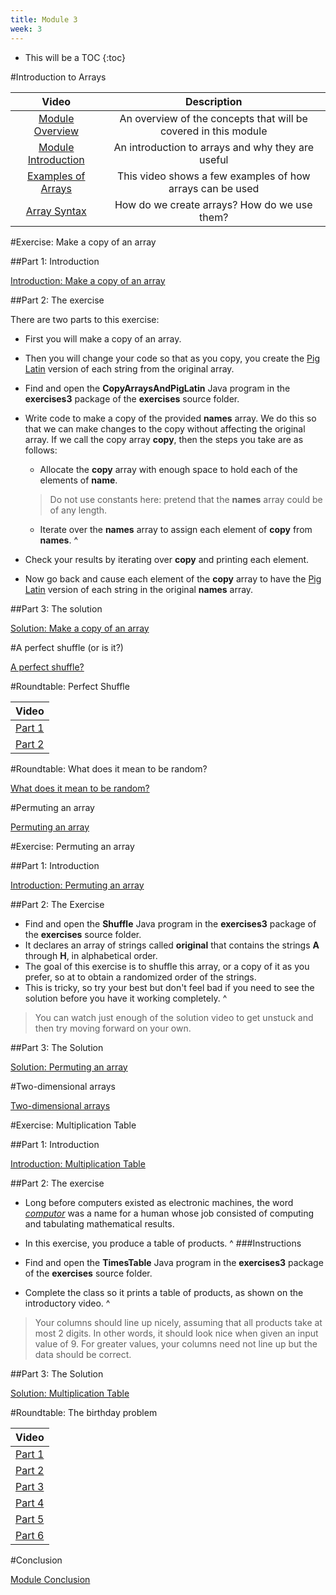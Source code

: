 ```yaml
---
title: Module 3
week: 3
---
```


* This will be a TOC
{:toc}

#Introduction to Arrays

| Video | Description |
|:-----:|:-----------:|
| [Module Overview](https://wustl.box.com/s/1p1ghnlcx7o6iyg895a0sq3pzw2ppfam) | An overview of the concepts that will be covered in this module |
| [Module Introduction](https://wustl.box.com/s/rzpmje45e2f1cjx8231za8h9d0ruh4nc) | An introduction to arrays and why they are useful |
[Examples of Arrays](https://wustl.box.com/s/hvgqqw3suus8qxm35j7rsmx4p9pe3itg) | This video shows a few examples of how arrays can be used |
[Array Syntax](https://wustl.box.com/s/4vrofhdamterzedbwqlr88kv5r2vacmf) | How do we create arrays? How do we use them? |
			   
#Exercise: Make a copy of an array

##Part 1: Introduction

[Introduction: Make a copy of an array](https://wustl.box.com/s/tv26w6zpxpg4ff2fm5wzzbfeexjyx5ru)
			   
##Part 2: The exercise

There are two parts to this exercise:

* First you will make a copy of an array.  
* Then you will change your code so that as you copy, you create the 
[Pig Latin](http://en.wikipedia.org/wiki/Pig_Latin) version of 
each string from the original array.
* Find and open the **CopyArraysAndPigLatin** Java program in the **exercises3** package
  of the **exercises** source folder.
* Write code to make a copy of the provided **names** array.
We do this so that we can
make changes to the copy without affecting the original array.
If we call the copy array **copy**,  then the steps you take
are as follows:
	* Allocate the **copy** array with enough space to hold 
	each of the elements of **name**.

	>Do not use constants here:  pretend that the **names** array could
	>be of any length.
	* Iterate over the **names** array to assign each element of
	**copy** from **names**.
^
* Check your results by iterating over **copy** and printing
each element.
* Now go back and cause each element of the **copy** array to have
the
[Pig Latin](http://en.wikipedia.org/wiki/Pig_Latin) version of 
each string in the original **names** array.

##Part 3: The solution

[Solution: Make a copy of an array](https://wustl.box.com/s/gytnfolrs9d6yt8ihj5kxwtxx4dl7zom)

#A perfect shuffle (or is it?)

[A perfect shuffle?](https://wustl.box.com/s/b3abh7gynzhpf6xthml6aeimrufbt07g)

#Roundtable: Perfect Shuffle

| Video |
|-------|
|[Part 1](https://wustl.box.com/s/bn6h254yyc4o6dmpvfwq0jpdrfnc4kfr) |
|[Part 2](https://wustl.box.com/s/931v46ug9o1iy73vrhno5ndch77n8row) |

#Roundtable: What does it mean to be random?

[What does it mean to be random?](https://wustl.box.com/s/wv9w8ev9esdvzv53hiepefzdslyy6mqi)

#Permuting an array

[Permuting an array](https://wustl.box.com/s/1tcqirc37mnn6p2rday2i349ivr7q0zv)

#Exercise: Permuting an array

##Part 1: Introduction

[Introduction: Permuting an array](https://wustl.box.com/s/jqi4vcevpkhjxtzotnc7gc4wz4uw9g9f)

##Part 2: The Exercise

* Find and open the **Shuffle** Java program in the **exercises3** package
  of the **exercises** source folder.
* It declares an array of strings called **original** that 
contains the strings **A** through **H**, in alphabetical order.
* The goal of this exercise is to shuffle this array, or a copy of it
as you prefer, so at to obtain a randomized order of the strings.
* This is tricky, so try your best but don't feel bad if you need to
see the solution before you have it working completely.
^
> You can watch just enough of the solution video to get unstuck and then try
> moving forward on your own.

##Part 3: The Solution

[Solution: Permuting an array](https://wustl.box.com/s/57utrba5mtt33r7i6r3v4wvbgviqtgob)

#Two-dimensional arrays

[Two-dimensional arrays](https://wustl.box.com/s/h5eiofx4e3ycnor7izfrrrmpv3q6xvw9)

#Exercise: Multiplication Table

##Part 1: Introduction

[Introduction: Multiplication Table](https://wustl.box.com/s/mf0qrx1elwrskz24v6pscag5qu22mayv)

##Part 2: The exercise

* Long before computers existed as electronic machines, the word
*[computor](http://en.wiktionary.org/wiki/computor)* was a name for a human whose job consisted of
computing and tabulating mathematical results.
* In this exercise, you produce a table of products.
^
###Instructions

* Find and open the **TimesTable** Java program in the **exercises3** package
  of the **exercises** source folder.
* Complete the class so it prints a table of products, as shown
on the introductory video.
^
> Your columns should line up nicely, assuming that all products take at most
> 2 digits.  In other words, it should look nice when given an input value of 9.
> For greater values, your columns need not line up but the data should be
> correct.


##Part 3: The Solution

[Solution: Multiplication Table](https://wustl.box.com/s/v95imbook14djaw63a30ie33jnxcah63)

#Roundtable: The birthday problem

| Video |
|-------|
|[Part 1](https://wustl.box.com/s/km750gikpxekhwik09dakgzn0rw60wu8) |
|[Part 2](https://wustl.box.com/s/myki1oc121poxeqskcdktuio7haxn66l) |
|[Part 3](https://wustl.box.com/s/eoc46mgobpg0qjwupssu6izg2ht6rqqt) |
|[Part 4](https://wustl.box.com/s/zsydo8flgrw9a2ty4kuay8um8dhsln55) |
|[Part 5](https://wustl.box.com/s/jda2oe7ikeps4j7d9ifoiz3ih3bp49to) |
|[Part 6](https://wustl.box.com/s/rf79j4lzzcit9frvwjmh19fevztrptak) |

#Conclusion

[Module Conclusion](https://wustl.box.com/s/la51487ae0bi2jbr3qiyjh3yg4bx3428)